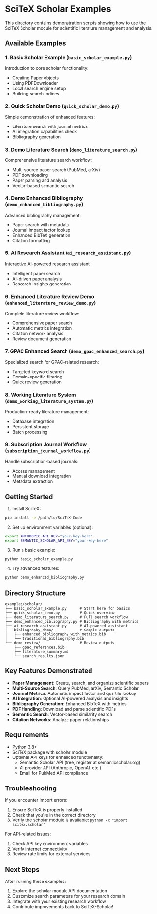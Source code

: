 # SciTeX Scholar Examples

This directory contains demonstration scripts showing how to use the SciTeX Scholar module for scientific literature management and analysis.

## Available Examples

### 1. Basic Scholar Example (`basic_scholar_example.py`)
Introduction to core scholar functionality:
- Creating Paper objects
- Using PDFDownloader
- Local search engine setup
- Building search indices

### 2. Quick Scholar Demo (`quick_scholar_demo.py`)
Simple demonstration of enhanced features:
- Literature search with journal metrics
- AI integration capabilities check
- Bibliography generation

### 3. Demo Literature Search (`demo_literature_search.py`)
Comprehensive literature search workflow:
- Multi-source paper search (PubMed, arXiv)
- PDF downloading
- Paper parsing and analysis
- Vector-based semantic search

### 4. Demo Enhanced Bibliography (`demo_enhanced_bibliography.py`)
Advanced bibliography management:
- Paper search with metadata
- Journal impact factor lookup
- Enhanced BibTeX generation
- Citation formatting

### 5. AI Research Assistant (`ai_research_assistant.py`)
Interactive AI-powered research assistant:
- Intelligent paper search
- AI-driven paper analysis
- Research insights generation

### 6. Enhanced Literature Review Demo (`enhanced_literature_review_demo.py`)
Complete literature review workflow:
- Comprehensive paper search
- Automatic metrics integration
- Citation network analysis
- Review document generation

### 7. GPAC Enhanced Search (`demo_gpac_enhanced_search.py`)
Specialized search for GPAC-related research:
- Targeted keyword search
- Domain-specific filtering
- Quick review generation

### 8. Working Literature System (`demo_working_literature_system.py`)
Production-ready literature management:
- Database integration
- Persistent storage
- Batch processing

### 9. Subscription Journal Workflow (`subscription_journal_workflow.py`)
Handle subscription-based journals:
- Access management
- Manual download integration
- Metadata extraction

## Getting Started

1. Install SciTeX:
```bash
pip install -e /path/to/SciTeX-Code
```

2. Set up environment variables (optional):
```bash
export ANTHROPIC_API_KEY="your-key-here"
export SEMANTIC_SCHOLAR_API_KEY="your-key-here"
```

3. Run a basic example:
```bash
python basic_scholar_example.py
```

4. Try advanced features:
```bash
python demo_enhanced_bibliography.py
```

## Directory Structure

```
examples/scholar/
├── basic_scholar_example.py      # Start here for basics
├── quick_scholar_demo.py         # Quick overview
├── demo_literature_search.py     # Full search workflow
├── demo_enhanced_bibliography.py # Bibliography with metrics
├── ai_research_assistant.py      # AI-powered assistant
├── bibliography_demo/            # Sample outputs
│   ├── enhanced_bibliography_with_metrics.bib
│   └── traditional_bibliography.bib
└── demo_review/                  # Review outputs
    ├── gpac_references.bib
    ├── literature_summary.md
    └── search_results.json
```

## Key Features Demonstrated

- **Paper Management**: Create, search, and organize scientific papers
- **Multi-Source Search**: Query PubMed, arXiv, Semantic Scholar
- **Journal Metrics**: Automatic impact factor and quartile lookup
- **AI Integration**: Optional AI-powered analysis and insights
- **Bibliography Generation**: Enhanced BibTeX with metrics
- **PDF Handling**: Download and parse scientific PDFs
- **Semantic Search**: Vector-based similarity search
- **Citation Networks**: Analyze paper relationships

## Requirements

- Python 3.8+
- SciTeX package with scholar module
- Optional API keys for enhanced functionality:
  - Semantic Scholar API (free, register at semanticscholar.org)
  - AI provider API (Anthropic, OpenAI, etc.)
  - Email for PubMed API compliance

## Troubleshooting

If you encounter import errors:
1. Ensure SciTeX is properly installed
2. Check that you're in the correct directory
3. Verify the scholar module is available: `python -c "import scitex.scholar"`

For API-related issues:
1. Check API key environment variables
2. Verify internet connectivity
3. Review rate limits for external services

## Next Steps

After running these examples:
1. Explore the scholar module API documentation
2. Customize search parameters for your research domain
3. Integrate with your existing research workflow
4. Contribute improvements back to SciTeX-Scholar!